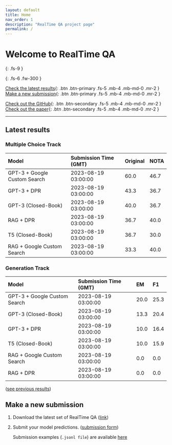 ```yaml
---
layout: default
title: Home
nav_order: 1
description: "RealTime QA project page"
permalink: /
---
```


# Welcome to RealTime QA
{: .fs-9 }


{: .fs-6 .fw-300 }

[Check the latest results](#latest-results){: .btn .btn-primary .fs-5 .mb-4 .mb-md-0 .mr-2 } [Make a new submission](#make-a-new-submission){: .btn .btn-primary .fs-5 .mb-4 .mb-md-0 .mr-2 }

[Check out the GitHub](https://github.com/realtimeqa/realtimeqa_public){: .btn .btn-secondary .fs-5 .mb-4 .mb-md-0 .mr-2 } [Check out the paper](https://arxiv.org/abs/2207.13332){: .btn .btn-secondary .fs-5 .mb-4 .mb-md-0 .mr-2 }

---

## Latest results 

### Multiple Choice Track

| Model        | Submission Time (GMT) | Original | NOTA | 
|:-------------|:---------|:---------|:-----|
|GPT-3 + Google Custom Search|2023-08-19 03:00:00|60.0|46.7|
|GPT-3 + DPR|2023-08-19 03:00:00|43.3|36.7|
|GPT-3 (Closed-Book)|2023-08-19 03:00:00|40.0|36.7|
|RAG + DPR|2023-08-19 03:00:00|36.7|40.0|
|T5 (Closed-Book)|2023-08-19 03:00:00|36.7|30.0|
|RAG + Google Custom Search|2023-08-19 03:00:00|33.3|40.0|



### Generation Track

| Model        | Submission Time (GMT) | EM | F1 | 
|:-------------|:---------|:---------|:-----|
|GPT-3 + Google Custom Search|2023-08-19 03:00:00|20.0|25.3|
|GPT-3 (Closed-Book)|2023-08-19 03:00:00|13.3|20.4|
|GPT-3 + DPR|2023-08-19 03:00:00|10.0|16.4|
|T5 (Closed-Book)|2023-08-19 03:00:00|10.0|15.9|
|RAG + Google Custom Search|2023-08-19 03:00:00|0.0|0.0|
|RAG + DPR|2023-08-19 03:00:00|0.0|0.0|



([see previous results](https://realtimeqa.github.io/docs/results/2022/))

## Make a new submission

1. Download the latest set of RealTime QA ([link](https://github.com/realtimeqa/realtimeqa_public))

1. Submit your model predictions. ([submission form](https://forms.gle/6xANYtedAf8UrqyY8))

    Submission examples (`.jsonl file`) are available [here](https://github.com/realtimeqa/realtimeqa_public/tree/main/baseline_results)
